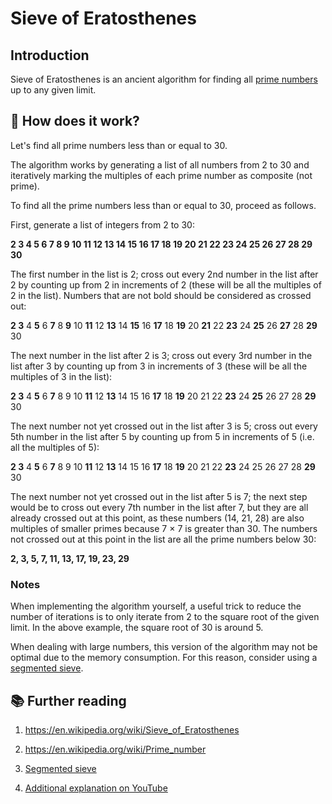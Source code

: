 
# Sieve of Eratosthenes

## Introduction
Sieve of Eratosthenes is an ancient algorithm for finding all [prime numbers](https://en.wikipedia.org/wiki/Prime_number) up to any given limit.

## 🤔 How does it work?
Let's find all prime numbers less than or equal to 30.

The algorithm works by generating a list of all numbers from 2 to 30 and iteratively marking the multiples of each prime number as composite (not prime).

To find all the prime numbers less than or equal to 30, proceed as follows.

First, generate a list of integers from 2 to 30:

**2 3 4 5 6 7 8 9 10 11 12 13 14 15 16 17 18 19 20 21 22 23 24 25 26 27 28 29 30**

The first number in the list is 2; cross out every 2nd number in the list after 2 by counting up from 2 in increments of 2 (these will be all the multiples of 2 in the list). Numbers that are not bold should be considered as crossed out:

**2 3** 4 **5** 6 **7** 8 **9** 10 **11** 12 **13** 14 **15** 16 **17** 18 **19** 20 **21** 22 **23** 24 **25** 26 **27** 28 **29** 30

The next number in the list after 2 is 3; cross out every 3rd number in the list after 3 by counting up from 3 in increments of 3 (these will be all the multiples of 3 in the list):

**2 3** 4 **5** 6 **7** 8 9 10 **11** 12 **13** 14 15 16 **17** 18 **19** 20 21 22 **23** 24 **25** 26 27 28 **29** 30

The next number not yet crossed out in the list after 3 is 5; cross out every 5th number in the list after 5 by counting up from 5 in increments of 5 (i.e. all the multiples of 5):

**2 3** 4 **5** 6 **7** 8 9 10 **11** 12 **13** 14 15 16 **17** 18 **19** 20 21 22 **23** 24 25 26 27 28 **29** 30

The next number not yet crossed out in the list after 5 is 7; the next step would be to cross out every 7th number in the list after 7, but they are all already crossed out at this point, as these numbers (14, 21, 28) are also multiples of smaller primes because 7 × 7 is greater than 30. The numbers not crossed out at this point in the list are all the prime numbers below 30:

**2, 3, 5, 7, 11, 13, 17, 19, 23, 29**

### Notes
When implementing the algorithm yourself, a useful trick to reduce the number of iterations is to only iterate from 2 to the square root of the given limit. In the above example, the square root of 30 is around 5.

When dealing with large numbers, this version of the algorithm may not be optimal due to the memory consumption. For this reason, consider using a [segmented sieve](https://en.wikipedia.org/wiki/Sieve_of_Eratosthenes#Segmented_sieve).

## 📚 Further reading

1. https://en.wikipedia.org/wiki/Sieve_of_Eratosthenes

2. https://en.wikipedia.org/wiki/Prime_number

3. [Segmented sieve](https://en.wikipedia.org/wiki/Sieve_of_Eratosthenes#Segmented_sieve)

4. [Additional explanation on YouTube](https://www.youtube.com/watch?v=klcIklsWzrY)
